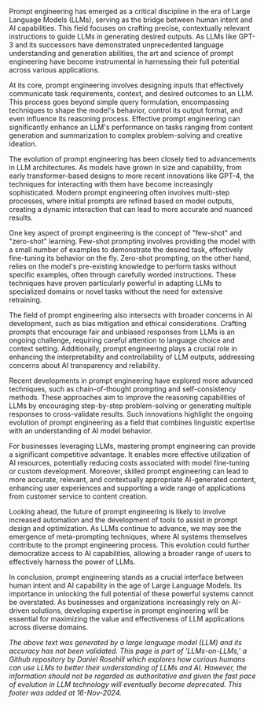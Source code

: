 Prompt engineering has emerged as a critical discipline in the era of Large Language Models (LLMs), serving as the bridge between human intent and AI capabilities. This field focuses on crafting precise, contextually relevant instructions to guide LLMs in generating desired outputs. As LLMs like GPT-3 and its successors have demonstrated unprecedented language understanding and generation abilities, the art and science of prompt engineering have become instrumental in harnessing their full potential across various applications.

At its core, prompt engineering involves designing inputs that effectively communicate task requirements, context, and desired outcomes to an LLM. This process goes beyond simple query formulation, encompassing techniques to shape the model's behavior, control its output format, and even influence its reasoning process. Effective prompt engineering can significantly enhance an LLM's performance on tasks ranging from content generation and summarization to complex problem-solving and creative ideation.

The evolution of prompt engineering has been closely tied to advancements in LLM architectures. As models have grown in size and capability, from early transformer-based designs to more recent innovations like GPT-4, the techniques for interacting with them have become increasingly sophisticated. Modern prompt engineering often involves multi-step processes, where initial prompts are refined based on model outputs, creating a dynamic interaction that can lead to more accurate and nuanced results.

One key aspect of prompt engineering is the concept of "few-shot" and "zero-shot" learning. Few-shot prompting involves providing the model with a small number of examples to demonstrate the desired task, effectively fine-tuning its behavior on the fly. Zero-shot prompting, on the other hand, relies on the model's pre-existing knowledge to perform tasks without specific examples, often through carefully worded instructions. These techniques have proven particularly powerful in adapting LLMs to specialized domains or novel tasks without the need for extensive retraining.

The field of prompt engineering also intersects with broader concerns in AI development, such as bias mitigation and ethical considerations. Crafting prompts that encourage fair and unbiased responses from LLMs is an ongoing challenge, requiring careful attention to language choice and context setting. Additionally, prompt engineering plays a crucial role in enhancing the interpretability and controllability of LLM outputs, addressing concerns about AI transparency and reliability.

Recent developments in prompt engineering have explored more advanced techniques, such as chain-of-thought prompting and self-consistency methods. These approaches aim to improve the reasoning capabilities of LLMs by encouraging step-by-step problem-solving or generating multiple responses to cross-validate results. Such innovations highlight the ongoing evolution of prompt engineering as a field that combines linguistic expertise with an understanding of AI model behavior.

For businesses leveraging LLMs, mastering prompt engineering can provide a significant competitive advantage. It enables more effective utilization of AI resources, potentially reducing costs associated with model fine-tuning or custom development. Moreover, skilled prompt engineering can lead to more accurate, relevant, and contextually appropriate AI-generated content, enhancing user experiences and supporting a wide range of applications from customer service to content creation.

Looking ahead, the future of prompt engineering is likely to involve increased automation and the development of tools to assist in prompt design and optimization. As LLMs continue to advance, we may see the emergence of meta-prompting techniques, where AI systems themselves contribute to the prompt engineering process. This evolution could further democratize access to AI capabilities, allowing a broader range of users to effectively harness the power of LLMs.

In conclusion, prompt engineering stands as a crucial interface between human intent and AI capability in the age of Large Language Models. Its importance in unlocking the full potential of these powerful systems cannot be overstated. As businesses and organizations increasingly rely on AI-driven solutions, developing expertise in prompt engineering will be essential for maximizing the value and effectiveness of LLM applications across diverse domains.

*The above text was generated by a large language model (LLM) and its accuracy has not been validated. This page is part of 'LLMs-on-LLMs,' a Github repository by Daniel Rosehill which explores how curious humans can use LLMs to better their understanding of LLMs and AI. However, the information should not be regarded as authoritative and given the fast pace of evolution in LLM technology will eventually become deprecated. This footer was added at 16-Nov-2024.*


